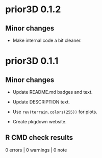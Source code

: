 # prior3D 0.1.2

## Minor changes

- Make internal code a bit cleaner.

# prior3D 0.1.1

## Minor changes

- Update README.md badges and text.

- Update DESCRIPTION text.

- Use `rev(terrain.colors(255))` for plots.

- Create pkgdown website.

## R CMD check results

0 errors \| 0 warnings \| 0 note
